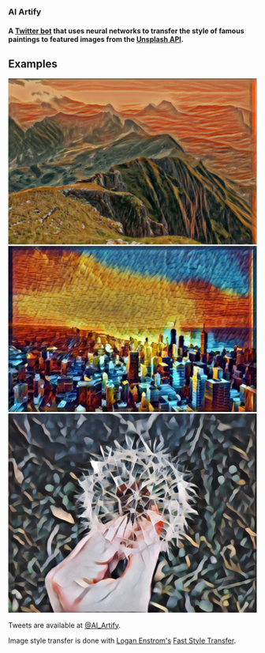 ### AI Artify

#### A [Twitter bot](https://twitter.com/ai_artify) that uses neural networks to transfer the style of famous paintings to featured images from the [Unsplash API](https://unsplash.com/developers).

## Examples

![alt text](images/examples/scream.png "Scream")
![alt text](images/examples/city.png "City")
![alt text](images/examples/udnie_flower.png "Udnie")

Tweets are available at [@AI_Artify](https://twitter.com/ai_artify).

Image style transfer is done with [Logan Enstrom's](https://github.com/lengstrom) [Fast Style Transfer](https://github.com/lengstrom/fast-style-transfer).